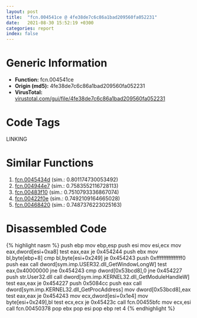 ```yaml
---
layout: post
title:  "fcn.004541ce @ 4fe38de7c6c86a1bad209560fa052231"
date:   2021-08-30 15:52:19 +0300
categories: report
index: false
---
```


# Generic Information
- **Function:** fcn.004541ce
- **Origin (md5):** 4fe38de7c6c86a1bad209560fa052231
- **VirusTotal:** [virustotal.com/gui/file/4fe38de7c6c86a1bad209560fa052231][virustotal_ref]

# Code Tags
<span class="tag" id="LINKING">LINKING</span>


# Similar Functions

1. [fcn.0045434d][similar_1_ref] (sim.: 0.801174730053492)
2. [fcn.004944e7][similar_2_ref] (sim.: 0.7583552116728113)
3. [fcn.00483f10][similar_3_ref] (sim.: 0.7510793336867074)
4. [fcn.00422f0e][similar_4_ref] (sim.: 0.7492109164665028)
5. [fcn.00468420][similar_5_ref] (sim.: 0.7487376223025163)


# Disassembled Code

{% highlight nasm %}
push ebp
mov ebp,esp
push esi
mov esi,ecx
mov eax,dword[esi+0xa8]
test eax,eax
je 0x454244
push ebx
mov bl,byte[ebp+8]
cmp bl,byte[esi+0x249]
je 0x454243
push 0xfffffffffffffff0
push eax
call dword[sym.imp.USER32.dll_GetWindowLongW]
test eax,0x40000000
jne 0x454243
cmp dword[0x53bcd8],0
jne 0x454227
push str.User32.dll
call dword[sym.imp.KERNEL32.dll_GetModuleHandleW]
test eax,eax
je 0x454227
push 0x5084cc
push eax
call dword[sym.imp.KERNEL32.dll_GetProcAddress]
mov dword[0x53bcd8],eax
test eax,eax
je 0x454243
mov ecx,dword[esi+0x1e4]
mov byte[esi+0x249],bl
test ecx,ecx
je 0x45423c
call fcn.00455bfc
mov ecx,esi
call fcn.00450378
pop ebx
pop esi
pop ebp
ret 4
{% endhighlight %}


[similar_1_ref]: /report/fcn.0045434d@4fe38de7c6c86a1bad209560fa052231
[similar_2_ref]: /report/fcn.004944e7@3b2d901eaca41ce14deca6a48c0c801a
[similar_3_ref]: /report/fcn.00483f10@3b2d901eaca41ce14deca6a48c0c801a
[similar_4_ref]: /report/fcn.00422f0e@7b00dd8f2abf54a73bfb09681334ff78
[similar_5_ref]: /report/fcn.00468420@4fe6510221c33bf023f6abed461fc13f
[virustotal_ref]: https://www.virustotal.com/gui/file/4fe38de7c6c86a1bad209560fa052231